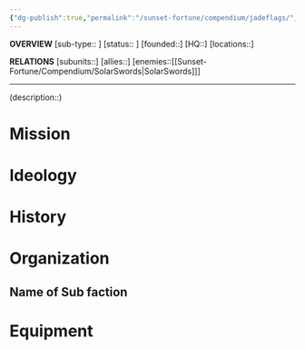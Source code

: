 ```yaml
---
{"dg-publish":true,"permalink":"/sunset-fortune/compendium/jadeflags/","tags":["sf","faction"],"noteIcon":"","created":"2024-08-25T20:18:16.624+09:30"}
---
```


**OVERVIEW**
[sub-type:: ]
[status:: ]
[founded::]
[HQ::]
[locations::]

**RELATIONS**
[subunits::]
[allies::]
[enemies::[[Sunset-Fortune/Compendium/SolarSwords\|SolarSwords]]]

---
(description::)



# Mission


# Ideology



# History





# Organization



## Name of Sub faction 



# Equipment

